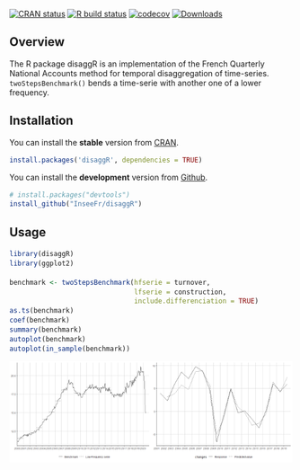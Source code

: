 
<!-- README.md is generated from README.Rmd. Please edit that file -->

<!-- badges: start -->

[![CRAN
status](https://www.r-pkg.org/badges/version/disaggR)](https://cran.r-project.org/package=disaggR)
[![R build
status](https://github.com/InseeFr/disaggR/workflows/R-CMD-check/badge.svg)](https://github.com/InseeFr/disaggR/actions)
[![codecov](https://codecov.io/gh/InseeFr/disaggR/branch/master/graph/badge.svg)](https://codecov.io/gh/InseeFr/disaggR)
[![Downloads](https://cranlogs.r-pkg.org/badges/disaggR)](https://cran.r-project.org/package=disaggR)

<!-- badges: end -->

## Overview

The R package disaggR is an implementation of the French Quarterly
National Accounts method for temporal disaggregation of time-series.
`twoStepsBenchmark()` bends a time-serie with another one of a lower
frequency.

## Installation

You can install the **stable** version from
[CRAN](https://cran.r-project.org/package=disaggR).

``` r
install.packages('disaggR', dependencies = TRUE)
```

You can install the **development** version from
[Github](https://github.com/InseeFr/disaggR).

``` r
# install.packages("devtools")
install_github("InseeFr/disaggR")
```

## Usage

``` r
library(disaggR)
library(ggplot2)

benchmark <- twoStepsBenchmark(hfserie = turnover,
                               lfserie = construction,
                               include.differenciation = TRUE)
as.ts(benchmark)
coef(benchmark)
summary(benchmark)
autoplot(benchmark)
autoplot(in_sample(benchmark))
```

<img src="man/figures/README-unnamed-chunk-4-1.png" width="50%" /><img src="man/figures/README-unnamed-chunk-4-2.png" width="50%" />
